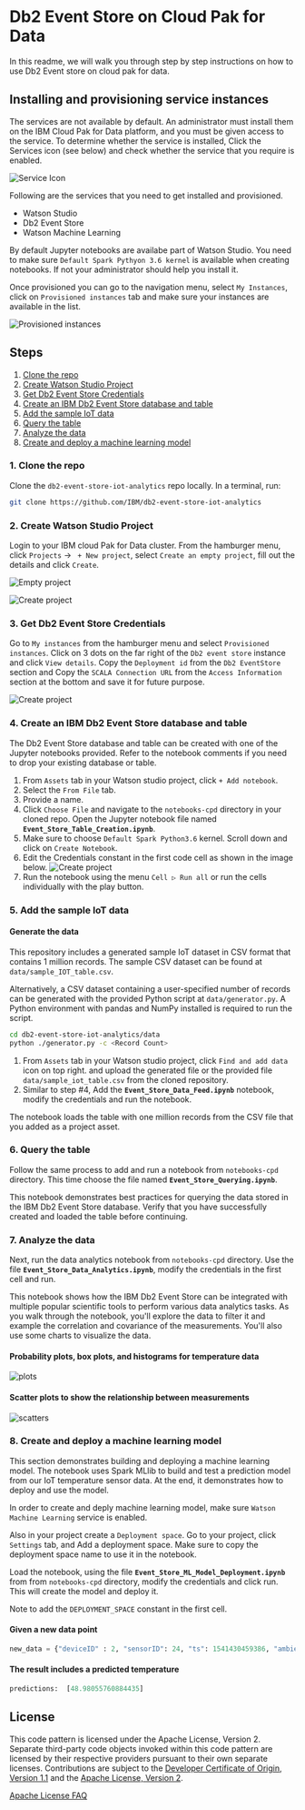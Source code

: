 # Db2 Event Store on Cloud Pak for Data

In this readme, we will walk you through step by step instructions on how to use Db2 Event store on cloud pak for data.

## Installing and provisioning service instances

The services are not available by default. An administrator must install them on the IBM Cloud Pak for Data platform, and you must be given access to the service. To determine whether the service is installed, Click the Services icon (see below) and check whether the service that you require is enabled.

![Service Icon](doc/source/images/service-icon-cpd.png)

Following are the services that you need to get installed and provisioned.

* Watson Studio
* Db2 Event Store
* Watson Machine Learning

By default Jupyter notebooks are availabe part of Watson Studio. You need to make sure `Default Spark Pythyon 3.6 kernel` is available when creating notebooks. If not your administrator should help you install it.

Once provisioned you can go to the navigation menu, select `My Instances`, click on `Provisioned instances` tab and make sure your instances are available in the list.

![Provisioned instances](doc/source/images/provisioned-instances-cpd.png)


## Steps

1. [Clone the repo](#1-clone-the-repo)
2. [Create Watson Studio Project](#2-create-watson-studio-project)
3. [Get Db2 Event Store Credentials](#3-get-db2-event-store-credentials)
4. [Create an IBM Db2 Event Store database and table](#4-create-an-ibm-db2-event-store-database-and-table)
5. [Add the sample IoT data](#5-add-the-sample-iot-data)
6. [Query the table](#6-query-the-table)
7. [Analyze the data](#7-analyze-the-data)
8. [Create and deploy a machine learning model](#8-create-and-deploy-a-machine-learning-model)


### 1. Clone the repo

Clone the `db2-event-store-iot-analytics` repo locally. In a terminal, run:

```bash
git clone https://github.com/IBM/db2-event-store-iot-analytics
```

### 2. Create Watson Studio Project

Login to your IBM cloud Pak for Data cluster. From the hamburger menu, click `Projects` -> ` + New project`, select `Create an empty project`, fill out the details and click `Create`.

![Empty project](doc/source/images/empty-project-cpd.png)

![Create project](doc/source/images/create-project-cpd.png)

### 3. Get Db2 Event Store Credentials

Go to `My instances` from the hamburger menu and select `Provisioned instances`. Click on 3 dots on the far right of the `Db2 event store` instance and click `View details`. Copy the `Deployment id` from the `Db2 EventStore` section and Copy the `SCALA Connection URL` from the `Access Information` section at the bottom and save it for future purpose.

![Create project](doc/source/images/db2-event-store-details-cpd.png)

### 4. Create an IBM Db2 Event Store database and table

The Db2 Event Store database and table can be created with one of the Jupyter notebooks provided. Refer to the notebook comments if you need to drop your existing database or table.

1. From `Assets` tab in your Watson studio project, click `+ Add notebook`.
1. Select the `From File` tab.
1. Provide a name.
1. Click `Choose File` and navigate to the `notebooks-cpd` directory in your cloned repo. Open the Jupyter notebook file named **`Event_Store_Table_Creation.ipynb`**.
1. Make sure to choose `Default Spark Python3.6` kernel. Scroll down and click on `Create Notebook`.
1. Edit the Credentials constant in the first code cell as shown in the image below.
![Create project](doc/source/images/db2-event-store-creds.png)
1. Run the notebook using the menu `Cell ▷ Run all` or run the cells individually with the play button.

### 5. Add the sample IoT data

#### Generate the data

This repository includes a generated sample IoT dataset in CSV format that contains 1 million records. The sample CSV dataset can be found at `data/sample_IOT_table.csv`.

Alternatively, a CSV dataset containing a user-specified number of records can be generated with the provided Python script at `data/generator.py`. A Python environment with pandas and NumPy installed is required to run the script.

```bash
cd db2-event-store-iot-analytics/data
python ./generator.py -c <Record Count>
```

1. From `Assets` tab in your Watson studio project, click `Find and add data` icon on top right. and upload the generated file or the provided file `data/sample_iot_table.csv` from the cloned repository. 
1. Similar to step #4, Add the **`Event_Store_Data_Feed.ipynb`** notebook, modify the credentials and run the notebook.

The notebook loads the table with one million records from the CSV file that you added as a project asset.

### 6. Query the table

Follow the same process to add and run a notebook from `notebooks-cpd` directory. This time choose the file named **`Event_Store_Querying.ipynb`**.

This notebook demonstrates best practices for querying the data stored in the IBM Db2 Event Store database. Verify that you have successfully created and loaded the table before continuing.

### 7. Analyze the data

Next, run the data analytics notebook from `notebooks-cpd` directory. Use the file **`Event_Store_Data_Analytics.ipynb`**, modify the credentials in the first cell and run.

This notebook shows how the IBM Db2 Event Store can be integrated with multiple popular scientific tools to perform various data analytics tasks. As you walk through the notebook, you'll explore the data to filter it and example the correlation and covariance of the measurements. You'll also use some charts to visualize the data.

#### Probability plots, box plots, and histograms for temperature data

![plots](doc/source/images/plots.png)

#### Scatter plots to show the relationship between measurements

![scatters](doc/source/images/scatters.png)

### 8. Create and deploy a machine learning model

This section demonstrates building and deploying a machine learning model. The notebook uses Spark MLlib to build and test a prediction model from our IoT temperature sensor data. At the end, it demonstrates how to deploy and use the model.

In order to create and deply machine learning model, make sure `Watson Machine Learning` service is enabled.

Also in your project create a `Deployment space`. Go to your project, click `Settings` tab, and Add a deployment space. Make sure to copy the deployment space name to use it in the notebook.

Load the notebook, using the file **`Event_Store_ML_Model_Deployment.ipynb`** from from `notebooks-cpd` directory, modify the credentials and click run. This will create the model and deploy it.

Note to add the `DEPLOYMENT_SPACE` constant in the first cell.

#### Given a new data point

```python
new_data = {"deviceID" : 2, "sensorID": 24, "ts": 1541430459386, "ambient_temp": 30, "power": 10}
```

#### The result includes a predicted temperature

```python
predictions:  [48.98055760884435]
```

## License

This code pattern is licensed under the Apache License, Version 2. Separate third-party code objects invoked within this code pattern are licensed by their respective providers pursuant to their own separate licenses. Contributions are subject to the [Developer Certificate of Origin, Version 1.1](https://developercertificate.org/) and the [Apache License, Version 2](https://www.apache.org/licenses/LICENSE-2.0.txt).

[Apache License FAQ](https://www.apache.org/foundation/license-faq.html#WhatDoesItMEAN)
